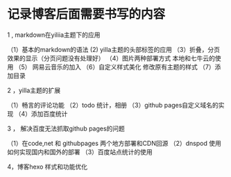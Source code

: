 # 记录博客后面需要书写的内容

1 , markdown在yiliia主题下的应用

（1）基本的markdown的语法
 (2) yilla主题的头部标签的应用
（3）折叠，分页效果的显示（分页问题没有处理好）
（4）图片两种部署方式 本地和七牛云的使用
（5） 网易云音乐的加入
（6）自定义样式美化 修改原有主题的样式
（7）添加目录


2 ，yilla主题的扩展 

（1）畅言的评论功能
（2）todo 统计，相册
（3）github pages自定义域名的实现
（4）添加百度统计


3 ， 解决百度无法抓取github pages的问题

（1）在code,net 和 githubpages 两个地方部署和CDN回源
（2）dnspod 使用 如何实现国内和国外的部署
（3）百度站点统计的使用


4，博客hexo 样式和功能优化